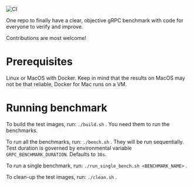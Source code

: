 ![CI](https://github.com/LesnyRumcajs/grpc_bench/workflows/CI/badge.svg)

One repo to finally have a clear, objective gRPC benchmark with code for everyone to verify and improve.

Contributions are most welcome!

# Prerequisites
Linux or MacOS with Docker. Keep in mind that the results on MacOS may not be that reliable, Docker for Mac runs on a VM.

# Running benchmark
To build the test images, run: `./build.sh` . You need them to run the benchmarks.

To run all the benchmarks, run: `./bench.sh` . They will be run sequentially. Test duration is governed by environmental variable `GRPC_BENCHMARK_DURATION`. Defaults to `30s`.

To run a single benchmark, run: `./run_single_bench.sh <BENCHMARK_NAME>` .

To clean-up the test images, run: `./clean.sh` .

